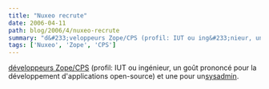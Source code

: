 ```yaml
---
title: "Nuxeo recrute"
date: 2006-04-11
path: blog/2006/4/nuxeo-recrute
summary: "d&#233;veloppeurs Zope/CPS (profil: IUT ou ing&#233;nieur, un go&#251;t prononc&#233; pour la d&#233;veloppement d'applications open-source) et une pour unsysadmin."
tags: ['Nuxeo', 'Zope', 'CPS']
---
```


<a href="http://fr.lolix.org/search/offre/offre.php3?id=5560">d&#233;veloppeurs Zope/CPS</a> (profil: IUT ou ing&#233;nieur, un go&#251;t prononc&#233; pour la d&#233;veloppement d'applications open-source) et une pour un<a href="http://fr.lolix.org/search/offre/offre.php3?id=5561">sysadmin</a>. 

